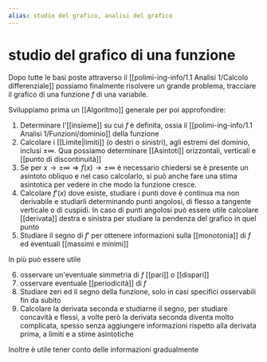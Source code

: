 ```yaml
---
alias: studio del grafico, analisi del grafico
---
```

# studio del grafico di una funzione
Dopo tutte le basi poste attraverso il [[polimi-ing-info/1.1 Analisi 1/Calcolo differenziale]] possiamo finalmente risolvere un grande problema, tracciare il grafico di una funzione $f$ di una variabile.

Sviluppiamo prima un [[Algoritmo]] generale per poi approfondire:
1. Determinare l'[[insieme]] su cui $f$ è definita, ossia il [[polimi-ing-info/1.1 Analisi 1/Funzioni/dominio]] della funzione
2. Calcolare i [[Limite|limiti]] (o destri o sinistri), agli estremi del dominio, inclusi $\pm\infty$. Qua possiamo determinare [[Asintoti]] orizzontali, verticali e [[punto di discontinuità]]
3. Se per $x\to\pm\infty\Rightarrow f(x)\to\pm\infty$ è necessario chiedersi se è presente un asintoto obliquo e nel caso calcolarlo, si può anche fare una stima asintotica per vedere in che modo la funzione cresce.
4. Calcolare $f'(x)$ dove esiste, studiare i punti dove è continua ma non derivabile e studiarli determinando punti angolosi, di flesso a tangente verticale o di cuspidi. In caso di punti angolosi può essere utile calcolare [[derivata]] destra e sinistra per studiare la pendenza del grafico in quel punto
5. Studiare il segno di $f'$ per ottenere informazioni sulla [[monotonia]] di $f$ ed eventuali [[massimi e minimi]]

In più può essere utile

6. osservare un'eventuale simmetria di $f$ [[pari]] o [[dispari]]
7. osservare eventuale [[periodicità]] di $f$
8. Studiare zeri ed il segno della funzione, solo in casi specifici osservabili fin da subito
9. Calcolare la derivata seconda e studiarne il segno, per studiare concavità e flessi, a volte però la derivata seconda diventa molto complicata, spesso senza aggiungere informazioni rispetto alla derivata prima, a limiti e a stime asintotiche

Inoltre è utile tener conto delle informazioni gradualmente 
